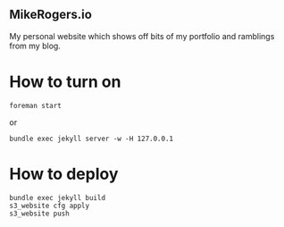 ## MikeRogers.io ##

My personal website which shows off bits of my portfolio and ramblings from my blog.


# How to turn on

    foreman start

or

    bundle exec jekyll server -w -H 127.0.0.1

# How to deploy

    bundle exec jekyll build
    s3_website cfg apply
    s3_website push
